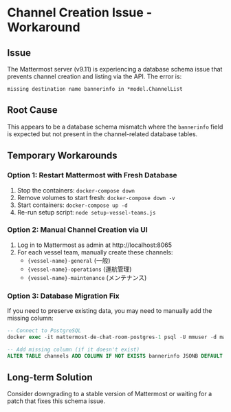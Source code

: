 # Channel Creation Issue - Workaround

## Issue
The Mattermost server (v9.11) is experiencing a database schema issue that prevents channel creation and listing via the API. The error is:
```
missing destination name bannerinfo in *model.ChannelList
```

## Root Cause
This appears to be a database schema mismatch where the `bannerinfo` field is expected but not present in the channel-related database tables.

## Temporary Workarounds

### Option 1: Restart Mattermost with Fresh Database
1. Stop the containers: `docker-compose down`
2. Remove volumes to start fresh: `docker-compose down -v`
3. Start containers: `docker-compose up -d`
4. Re-run setup script: `node setup-vessel-teams.js`

### Option 2: Manual Channel Creation via UI
1. Log in to Mattermost as admin at http://localhost:8065
2. For each vessel team, manually create these channels:
   - `{vessel-name}-general` (一般)
   - `{vessel-name}-operations` (運航管理)
   - `{vessel-name}-maintenance` (メンテナンス)

### Option 3: Database Migration Fix
If you need to preserve existing data, you may need to manually add the missing column:
```sql
-- Connect to PostgreSQL
docker exec -it mattermost-de-chat-room-postgres-1 psql -U mmuser -d mattermost

-- Add missing column (if it doesn't exist)
ALTER TABLE channels ADD COLUMN IF NOT EXISTS bannerinfo JSONB DEFAULT '{}';
```

## Long-term Solution
Consider downgrading to a stable version of Mattermost or waiting for a patch that fixes this schema issue.